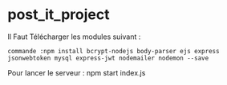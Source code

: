 # post_it_project


Il Faut Télécharger les modules suivant :

    commande :npm install bcrypt-nodejs body-parser ejs express jsonwebtoken mysql express-jwt nodemailer nodemon --save
 
Pour lancer le serveur :
    npm start index.js


